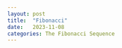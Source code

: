 ```yaml
---
layout: post
title:  "Fibonacci"
date:   2023-11-08
categories: The Fibonacci Sequence
---
```

<div id="fibonacci-container"></div>
<script src="../js/fibonacci.js"></script>

